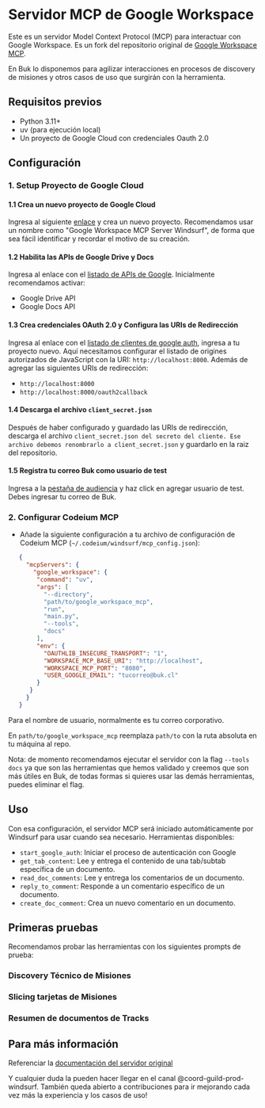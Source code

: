 # Servidor MCP de Google Workspace

Este es un servidor Model Context Protocol (MCP) para interactuar con Google Workspace.
Es un fork del repositorio original de [Google Workspace MCP](https://github.com/taylorwilsdon/google_workspace_mcp).

En Buk lo disponemos para agilizar interacciones en procesos de discovery de misiones y otros casos de uso que surgirán con la herramienta.

## Requisitos previos

- Python 3.11+
- uv (para ejecución local)
- Un proyecto de Google Cloud con credenciales Oauth 2.0

## Configuración

### 1. Setup Proyecto de Google Cloud

#### 1.1 Crea un nuevo proyecto de Google Cloud

Ingresa al siguiente [enlace](https://console.cloud.google.com/projectcreate) y crea un nuevo proyecto.
Recomendamos usar un nombre como "Google Workspace MCP Server Windsurf", de forma que sea fácil identificar y recordar el motivo de su creación.

#### 1.2 Habilita las APIs de Google Drive y Docs

Ingresa al enlace con el [listado de APIs de Google](https://console.cloud.google.com/workspace-api/products).
Inicialmente recomendamos activar:

- Google Drive API
- Google Docs API

#### 1.3 Crea credenciales OAuth 2.0 y Configura las URIs de Redirección

Ingresa al enlace con el [listado de clientes de google auth](https://console.cloud.google.com/auth/clients), ingresa a tu proyecto nuevo.
Aquí necesitamos configurar el listado de origines autorizados de JavaScript con la URI: `http://localhost:8000`.
Además de agregar las siguientes URIs de redirección:

- `http://localhost:8000`
- `http://localhost:8000/oauth2callback`

#### 1.4 Descarga el archivo `client_secret.json`

Después de haber configurado y guardado las URIs de redirección, descarga el archivo `client_secret.json del secreto del cliente.
Ese archivo debemos renombrarlo a client_secret.json` y guardarlo en la raiz del repositorio.

#### 1.5 Registra tu correo Buk como usuario de test

Ingresa a la [pestaña de audiencia](https://console.cloud.google.com/auth/audience) y haz click en agregar usuario de test.
Debes ingresar tu correo de Buk.

### 2. Configurar Codeium MCP

- Añade la siguiente configuración a tu archivo de configuración de Codeium MCP (`~/.codeium/windsurf/mcp_config.json`):

```json
   {
     "mcpServers": {
       "google_workspace": {
        "command": "uv",
        "args": [
          "--directory",
          "path/to/google_workspace_mcp",
          "run",
          "main.py",
          "--tools",
          "docs"
        ],
        "env": {
          "OAUTHLIB_INSECURE_TRANSPORT": "1",
          "WORKSPACE_MCP_BASE_URI": "http://localhost",
          "WORKSPACE_MCP_PORT": "8080",
          "USER_GOOGLE_EMAIL": "tucorreo@buk.cl"
        }
      }
     }
   }
```

Para el nombre de usuario, normalmente es tu correo corporativo.

En `path/to/google_workspace_mcp` reemplaza `path/to` con la ruta absoluta en tu máquina al repo.

Nota: de momento recomendamos ejecutar el servidor con la flag `--tools docs` ya que son las herramientas que hemos validado y creemos
que son más útiles en Buk, de todas formas si quieres usar las demás herramientas, puedes eliminar el flag.

## Uso

Con esa configuración, el servidor MCP será iniciado automáticamente por Windsurf para usar cuando sea necesario.
Herramientas disponibles:

- `start_google_auth`: Iniciar el proceso de autenticación con Google
- `get_tab_content`: Lee y entrega el contenido de una tab/subtab específica de un documento.
- `read_doc_comments`: Lee y entrega los comentarios de un documento.
- `reply_to_comment`: Responde a un comentario específico de un documento.
- `create_doc_comment`: Crea un nuevo comentario en un documento.

## Primeras pruebas

Recomendamos probar las herramientas con los siguientes prompts de prueba:

### Discovery Técnico de Misiones

### Slicing tarjetas de Misiones

### Resumen de documentos de Tracks

## Para más información

Referenciar la [documentación del servidor original](https://github.com/taylorwilsdon/google_workspace_mcp?tab=readme-ov-file#google-workspace-mcp-server-)

Y cualquier duda la pueden hacer llegar en el canal @coord-guild-prod-windsurf. También queda abierto a contribuciones para ir mejorando cada vez más la experiencia y los casos de uso!
